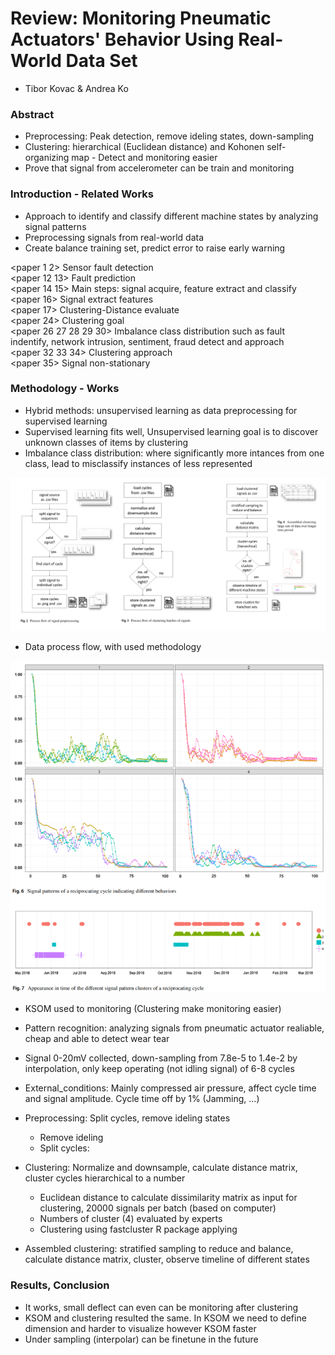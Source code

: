 # Review: Monitoring Pneumatic Actuators' Behavior Using Real-World Data Set
- Tibor Kovac & Andrea Ko

### Abstract
- Preprocessing: Peak detection, remove ideling states, down-sampling
- Clustering: hierarchical (Euclidean distance) and Kohonen self-organizing map - Detect and monitoring easier
- Prove that signal from accelerometer can be train and monitoring

### Introduction - Related Works
- Approach to identify and classify different machine states by analyzing signal patterns
- Preprocessing signals from real-world data
- Create balance training set, predict error to raise early warning

<paper 1 2> Sensor fault detection </br>
<paper 12 13> Fault prediction </br>
<paper 14 15> Main steps: signal acquire, feature extract and classify </br>
<paper 16> Signal extract features </br>
<paper 17> Clustering-Distance evaluate </br>
<paper 24> Clustering goal </br>
<paper 26 27 28 29 30> Imbalance class distribution such as fault indentify, network intrusion, sentiment, fraud detect and approach </br>
<paper 32 33 34> Clustering approach </br>
<paper 35> Signal non-stationary </br>

### Methodology - Works
- Hybrid methods: unsupervised learning as data preprocessing for supervised learning
- Supervised learning fits well, Unsupervised learning goal is to discover unknown classes of items by clustering
- Imbalance class distribution: where significantly more intances from one class, lead to misclassify instances of less represented

![Process Flow](images/KovacKoProcessFlow.png)

- Data process flow, with used methodology

![Clusters](images/KovacKoClusters.png)

- KSOM used to monitoring (Clustering make monitoring easier)

- Pattern recognition: analyzing signals from pneumatic actuator realiable, cheap and able to detect wear tear
- Signal 0-20mV collected, down-sampling from 7.8e-5 to 1.4e-2 by interpolation, only keep operating (not idling signal) of 6-8 cycles
- External_conditions: Mainly compressed air pressure, affect cycle time and signal amplitude. Cycle time off by 1% (Jamming, ...)

- Preprocessing: Split cycles, remove ideling states
    - Remove ideling 
    - Split cycles:
- Clustering: Normalize and downsample, calculate distance matrix, cluster cycles hierarchical to a number
    - Euclidean distance to calculate dissimilarity matrix as input for clustering, 20000 signals per batch (based on computer)
    - Numbers of cluster (4) evaluated by experts
    - Clustering using fastcluster R package applying
- Assembled clustering: stratified sampling to reduce and balance, calculate distance matrix, cluster, observe timeline of different states

### Results, Conclusion
- It works, small deflect can even can be monitoring after clustering
- KSOM and clustering resulted the same. In KSOM we need to define dimension and harder to visualize however KSOM faster
- Under sampling (interpolar) can be finetune in the future
